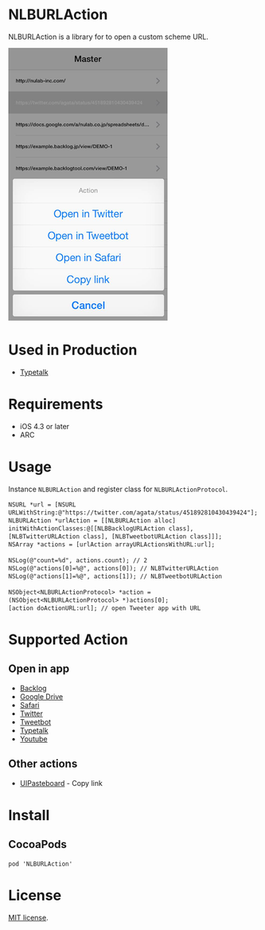 # NLBURLAction
NLBURLAction is a library for to open a custom scheme URL.

![Screenshot](screenshot.png "Screenshot")

# Used in Production
- [Typetalk](https://itunes.apple.com/en/app/typetalk/id756503889?mt=8)

# Requirements
- iOS 4.3 or later
- ARC

# Usage
Instance `NLBURLAction` and register class for `NLBURLActionProtocol`.

```objc
NSURL *url = [NSURL URLWithString:@"https://twitter.com/agata/status/451892810430439424"];
NLBURLAction *urlAction = [[NLBURLAction alloc] initWithActionClasses:@[[NLBBacklogURLAction class], [NLBTwitterURLAction class], [NLBTweetbotURLAction class]]];
NSArray *actions = [urlAction arrayURLActionsWithURL:url];

NSLog(@"count=%d", actions.count); // 2
NSLog(@"actions[0]=%@", actions[0]); // NLBTwitterURLAction
NSLog(@"actions[1]=%@", actions[1]); // NLBTweetbotURLAction

NSObject<NLBURLActionProtocol> *action = (NSObject<NLBURLActionProtocol> *)actions[0];
[action doActionURL:url]; // open Tweeter app with URL
```

# Supported Action
## Open in app
- [Backlog](https://backlogtool.com/)
- [Google Drive](https://itunes.apple.com/en/app/google-drive/id507874739?mt=8)
- [Safari](https://www.apple.com/ios/)
- [Twitter](https://itunes.apple.com/en/app/twitter/id333903271?mt=8)
- [Tweetbot](https://itunes.apple.com/en/app/twitter/id333903271?mt=8)
- [Typetalk](https://itunes.apple.com/en/app/typetalk/id756503889?mt=8)
- [Youtube](https://itunes.apple.com/en/app/youtube/id544007664?mt=8)

## Other actions
- [UIPasteboard](https://www.apple.com/ios/) - Copy link

# Install
## CocoaPods

```
pod 'NLBURLAction'
```

# License
[Apache]: http://www.apache.org/licenses/LICENSE-2.0
[MIT]: http://www.opensource.org/licenses/mit-license.php
[GPL]: http://www.gnu.org/licenses/gpl.html
[BSD]: http://opensource.org/licenses/bsd-license.php
[MIT license][MIT].
